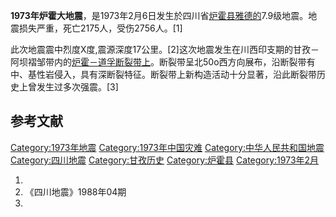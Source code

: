 **1973年炉霍大地震**，是1973年2月6日发生於四川省[炉霍县雅德的](https://zh.wikipedia.org/wiki/炉霍县 "wikilink")7.9级地震。地震损失严重，死亡2175人，受伤2756人。\[1\]

此次地震震中烈度Ⅹ度,震源深度17公里。\[2\]这次地震发生在川西印支期的甘孜－阿坝褶邹带内的[炉霍－道孚断裂带上](../Page/鲜水河断裂带.md "wikilink")。断裂带呈北50o西方向展布，沿断裂带有中、基性岩侵入，具有深断裂特征。断裂带上新构造活动十分显著，沿此断裂带历史上曾发生过多次强震。\[3\]

## 参考文献

<references/>

[Category:1973年地震](https://zh.wikipedia.org/wiki/Category:1973年地震 "wikilink") [Category:1973年中国灾难](https://zh.wikipedia.org/wiki/Category:1973年中国灾难 "wikilink") [Category:中华人民共和国地震](https://zh.wikipedia.org/wiki/Category:中华人民共和国地震 "wikilink") [Category:四川地震](https://zh.wikipedia.org/wiki/Category:四川地震 "wikilink") [Category:甘孜历史](https://zh.wikipedia.org/wiki/Category:甘孜历史 "wikilink") [Category:炉霍县](https://zh.wikipedia.org/wiki/Category:炉霍县 "wikilink") [Category:1973年2月](https://zh.wikipedia.org/wiki/Category:1973年2月 "wikilink")

1.
2.  《四川地震》1988年04期
3.
